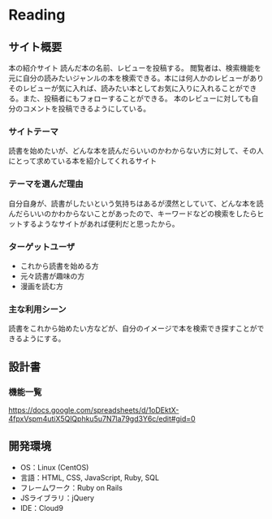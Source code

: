 # Reading
## サイト概要
本の紹介サイト
読んだ本の名前、レビューを投稿する。
閲覧者は、検索機能を元に自分の読みたいジャンルの本を検索できる。本には何人かのレビューがありそのレビューが気に入れば、読みたい本としてお気に入りに入れることができる。また、投稿者にもフォローすることができる。
本のレビューに対しても自分のコメントを投稿できるようにしている。
### サイトテーマ
読書を始めたいが、どんな本を読んだらいいのかわからない方に対して、その人にとって求めている本を紹介してくれるサイト
### テーマを選んだ理由
自分自身が、読書がしたいという気持ちはあるが漠然としていて、どんな本を読んだらいいのかわからないことがあったので、キーワードなどの検索をしたらヒットするようなサイトがあれば便利だと思ったから。
### ターゲットユーザ
* これから読書を始める方
* 元々読書が趣味の方
* 漫画を読む方
### 主な利用シーン
読書をこれから始めたい方などが、自分のイメージで本を検索でき探すことができるようにする。
## 設計書
### 機能一覧
https://docs.google.com/spreadsheets/d/1oDEktX-4fpxVspm4utiX5QlQphku5u7N7la79gd3Y6c/edit#gid=0
## 開発環境
* OS：Linux (CentOS)
* 言語：HTML, CSS, JavaScript, Ruby, SQL
* フレームワーク：Ruby on Rails
* JSライブラリ：jQuery
* IDE：Cloud9